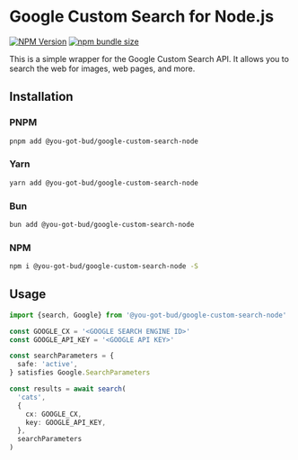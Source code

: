 # Google Custom Search for Node.js

[![NPM Version](https://img.shields.io/npm/v/%40you-got-bud%2Fgoogle-custom-search-node)](https://www.npmjs.com/package/@you-got-bud/google-custom-search-node) [![npm bundle size](https://img.shields.io/bundlephobia/minzip/%40you-got-bud%2Fgoogle-custom-search-node?style=flat)](https://bundlephobia.com/package/@you-got-bud%2fgoogle-custom-search-node)

This is a simple wrapper for the Google Custom Search API. It allows you to search the web for images, web pages, and more.

## Installation

### PNPM

```bash
pnpm add @you-got-bud/google-custom-search-node
```

### Yarn

```bash
yarn add @you-got-bud/google-custom-search-node
```

### Bun

```bash
bun add @you-got-bud/google-custom-search-node
```

### NPM

```bash
npm i @you-got-bud/google-custom-search-node -S
```

## Usage

```typescript
import {search, Google} from '@you-got-bud/google-custom-search-node'

const GOOGLE_CX = '<GOOGLE SEARCH ENGINE ID>'
const GOOGLE_API_KEY = '<GOOGLE API KEY>'

const searchParameters = {
  safe: 'active',
} satisfies Google.SearchParameters

const results = await search(
  'cats',
  {
    cx: GOOGLE_CX,
    key: GOOGLE_API_KEY,
  },
  searchParameters
)
```
